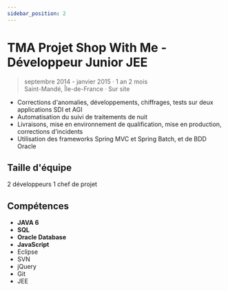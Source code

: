 ```yaml
---
sidebar_position: 2
---
```


# TMA Projet Shop With Me - Développeur Junior JEE

> septembre 2014 - janvier 2015 · 1 an 2 mois\
> Saint-Mandé, Île-de-France · Sur site

- Corrections d'anomalies, développements, chiffrages, tests sur deux applications SDI et AGI
- Automatisation du suivi de traitements de nuit
- Livraisons, mise en environnement de qualification, mise en production, corrections d'incidents
- Utilisation des frameworks Spring MVC et Spring Batch, et de BDD Oracle

## Taille d'équipe

2 développeurs
1 chef de projet

## Compétences

- **JAVA 6**
- **SQL**
- **Oracle Database**
- **JavaScript**
- Eclipse
- SVN
- jQuery
- Git
- JEE
